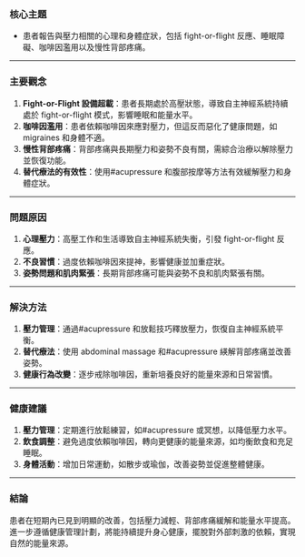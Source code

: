 ### 核心主題  
- 患者報告與壓力相關的心理和身體症狀，包括 fight-or-flight 反應、睡眠障礙、咖啡因濫用以及慢性背部疼痛。  

---

### 主要觀念  
1. **Fight-or-Flight 設備超載**：患者長期處於高壓狀態，導致自主神經系統持續處於 fight-or-flight 模式，影響睡眠和能量水平。  
2. **咖啡因濫用**：患者依賴咖啡因來應對壓力，但這反而惡化了健康問題，如 migraines 和身體不適。  
3. **慢性背部疼痛**：背部疼痛與長期壓力和姿勢不良有關，需綜合治療以解除壓力並恢復功能。  
4. **替代療法的有效性**：使用#acupressure 和腹部按摩等方法有效緩解壓力和身體症狀。  

---

### 問題原因  
1. **心理壓力**：高壓工作和生活導致自主神經系統失衡，引發 fight-or-flight 反應。  
2. **不良習慣**：過度依賴咖啡因來提神，影響健康並加重症狀。  
3. **姿勢問題和肌肉緊張**：長期背部疼痛可能與姿勢不良和肌肉緊張有關。  

---

### 解決方法  
1. **壓力管理**：通過#acupressure 和放鬆技巧釋放壓力，恢復自主神經系統平衡。  
2. **替代療法**：使用 abdominal massage 和#acupressure 緓解背部疼痛並改善姿勢。  
3. **健康行為改變**：逐步戒除咖啡因，重新培養良好的能量來源和日常習慣。  

---

### 健康建議  
1. **壓力管理**：定期進行放鬆練習，如#acupressure 或冥想，以降低壓力水平。  
2. **飲食調整**：避免過度依賴咖啡因，轉向更健康的能量來源，如均衡飲食和充足睡眠。  
3. **身體活動**：增加日常運動，如散步或瑜伽，改善姿勢並促進整體健康。  

---

### 結論  
患者在短期內已見到明顯的改善，包括壓力減輕、背部疼痛緩解和能量水平提高。進一步遵循健康管理計劃，將能持續提升身心健康，擺脫對外部刺激的依賴，實現自然的能量來源。